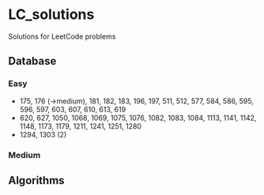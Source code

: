 # LC_solutions
Solutions for LeetCode problems

## Database
### Easy
* 175, 176 (->medium), 181, 182, 183, 196, 197, 511, 512, 577, 584, 586, 595, 596, 597, 603, 607, 610, 613, 619
* 620, 627, 1050, 1068, 1069, 1075, 1076, 1082, 1083, 1084, 1113, 1141, 1142, 1148, 1173, 1179, 1211, 1241, 1251, 1280
* 1294, 1303 (2)
### Medium


## Algorithms
